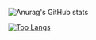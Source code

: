![Anurag's GitHub stats](https://github-readme-stats.vercel.app/api?username=maloun96&count_private=true&show_icons=true&theme=dark)

[![Top Langs](https://github-readme-stats.vercel.app/api/top-langs/?username=maloun96&layout=compact&theme=dark)](https://github.com/maloun96/github-readme-stats)

<!--START_SECTION:badges-->
<!--END_SECTION:badges-->
